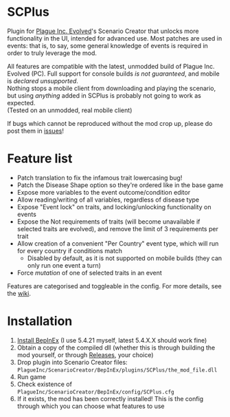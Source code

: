 # SCPlus

 Plugin for [Plague Inc. Evolved](https://www.ndemiccreations.com/en/25-plague-inc-evolved)'s Scenario Creator that unlocks more functionality in the UI, intended for advanced use.
 Most patches are used in events: that is, to say, some general knowledge of events is required in order to truly leverage the mod.

 All features are compatible with the latest, unmodded build of Plague Inc. Evolved (PC). Full support for console builds *is not guaranteed*, and mobile is *declared unsupported*.  
 Nothing stops a mobile client from downloading and playing the scenario, but using *anything* added in SCPlus is probably not going to work as expected.  
 (Tested on an unmodded, real mobile client)

 If bugs which cannot be reproduced without the mod crop up, please do post them in [issues](https://github.com/9thCore/SCPlus/issues)!

# Feature list

- Patch translation to fix the infamous trait lowercasing bug!
- Patch the Disease Shape option so they're ordered like in the base game
- Expose more variables to the event outcome/condition editor
- Allow reading/writing of all variables, regardless of disease type
- Expose "Event lock" on traits, and locking/unlocking functionality on events
- Expose the Not requirements of traits (will become unavailable if selected traits are evolved), and remove the limit of 3 requirements per trait
- Allow creation of a convenient "Per Country" event type, which will run for every country if conditions match
	- Disabled by default, as it is not supported on mobile builds (they can only run one event a turn)
- Force *mutation* of one of selected traits in an event

 Features are categorised and toggleable in the config.
 For more details, see the [wiki](https://github.com/9thCore/SCPlus/wiki).

# Installation

1. [Install BepInEx](https://docs.bepinex.dev/articles/user_guide/installation/index.html) (I use 5.4.21 myself, latest 5.4.X.X should work fine)
2. Obtain a copy of the compiled dll (whether this is through building the mod yourself, or through [Releases](https://github.com/9thCore/SCPlus/releases), your choice)
3. Drop plugin into Scenario Creator files: `PlagueInc/ScenarioCreator/BepInEx/plugins/SCPlus/the_mod_file.dll`
4. Run game
5. Check existence of `PlagueInc/ScenarioCreator/BepInEx/config/SCPlus.cfg`
6. If it exists, the mod has been correctly installed! This is the config through which you can choose what features to use